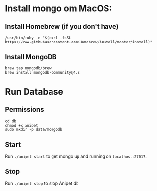 # Install mongo om MacOS:

## Install Homebrew (if you don't have)
```
/usr/bin/ruby -e "$(curl -fsSL https://raw.githubusercontent.com/Homebrew/install/master/install)"
```

## Install MongoDB
```
brew tap mongodb/brew
brew install mongodb-community@4.2
```

# Run Database

## Permissions
```
cd db
chmod +x anipet
sudo mkdir -p data/mongodb
```
## Start
Run `./anipet start` to get mongo up and running on `localhost:27017`.

## Stop
Run `./anipet stop` to stop Anipet db